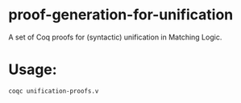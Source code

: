 # proof-generation-for-unification
A set of Coq proofs for (syntactic) unification in Matching Logic.

# Usage:
  ```
  coqc unification-proofs.v
  ```
